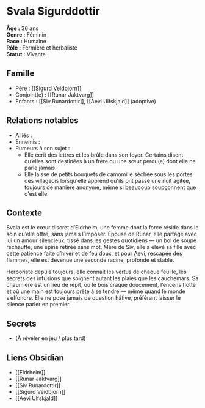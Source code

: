 # Svala Sigurddottir

**Âge :** 36 ans  
**Genre :** Féminin  
**Race :** Humaine  
**Rôle :** Fermière et herbaliste  
**Statut :** Vivante

## Famille
- Père : [[Sigurd Veidbjorn]]
- Conjoint(e) : [[Runar Jaktvarg]]
- Enfants : [[Siv Runardottir]], [[Aevi Ulfskjald]] (adoptive)

## Relations notables
- Alliés :
- Ennemis :
- Rumeurs à son sujet :
	- Elle écrit des lettres et les brûle dans son foyer. Certains disent qu’elles sont destinées à un frère ou une sœur perdu(e) dont elle ne parle jamais.
	- Elle laisse de petits bouquets de camomille séchée sous les portes des villageois lorsqu'elle apprend qu'ils ont passé une nuit agitée, toujours de manière anonyme, même si beaucoup soupçonnent que c'est elle.

## Contexte
Svala est le cœur discret d’Eldrheim, une femme dont la force réside dans le soin qu’elle offre, sans jamais l’imposer. Épouse de Runar, elle partage avec lui un amour silencieux, tissé dans les gestes quotidiens — un bol de soupe réchauffé, une épine retirée sans mot. Mère de Siv, elle a élevé sa fille avec cette patience faite d’hiver et de feu doux, et pour Aevi, rescapée des flammes, elle est devenue une seconde racine, profonde et stable.

Herboriste depuis toujours, elle connaît les vertus de chaque feuille, les secrets des infusions que soignent autant les plaies que les cauchemars. Sa chaumière est un lieu de répit, où le bois craque doucement, l’encens flotte et où une main est toujours prête à se tendre — même quand le monde s’effondre. Elle ne pose jamais de question hâtive, préférant laisser le silence parler en premier.

## Secrets
- (À révéler en jeu / plus tard)

## Liens Obsidian
- [[Eldrheim]]
- [[Runar Jaktvarg]]
- [[Siv Runardottir]]
- [[Sigurd Veidbjorn]]
- [[Aevi Ulfskjald]]
